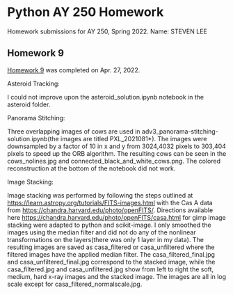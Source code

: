 # Python AY 250 Homework

Homework submissions for AY 250, Spring 2022.
Name: STEVEN LEE

## Homework 9
[Homework 9](https://github.com/stevensslee/python-ay250-homeworks/blob/main/hw_9/hw_9.ipynb) was completed on Apr. 27, 2022.


Asteroid Tracking:

I could not improve upon the asteroid_solution.ipynb notebook in the asteroid folder. 

Panorama Stitching:

Three overlapping images of cows are used in adv3_panorama-stitching-solution.ipynb(the images are titled PXL_2021081*). The images were downsampled by a factor of 10 in x and y from 3024,4032 pixels to 303,404 pixels to speed up the ORB algorithm. The resulting cows can be seen in the cows_nolines.jpg and connected_black_and_white_cows.png. The colored reconstruction at the bottom of the notebook did not work.

Image Stacking:

Image stacking was performed by following the steps outlined at https://learn.astropy.org/tutorials/FITS-images.html with the Cas A data from https://chandra.harvard.edu/photo/openFITS/. Directions available here https://chandra.harvard.edu/photo/openFITS/casa.html for gimp image stacking were adapted to python and scikit-image. I only smoothed the images using the median filter and did not do any of the nonlinear transformations on the layers(there was only 1 layer in my data). The resulting images are saved as casa_filtered or casa_unfiltered where the filtered images have the applied median filter. The casa_filtered_final.jpg and casa_unfiltered_final.jpg correspond to the stacked image, while the casa_filtered.jpg and casa_unfiltered.jpg show from left to right the soft, medium, hard x-ray images and the stacked image. The images are all in log scale except for casa_filtered_normalscale.jpg. 

